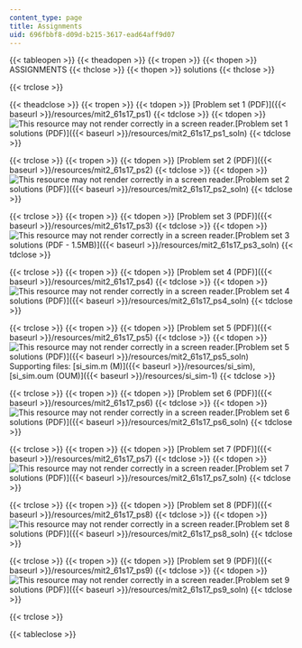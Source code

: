 ```yaml
---
content_type: page
title: Assignments
uid: 696fbbf8-d09d-b215-3617-ead64aff9d07
---
```


{{< tableopen >}}
{{< theadopen >}}
{{< tropen >}}
{{< thopen >}}
ASSIGNMENTS
{{< thclose >}}
{{< thopen >}}
solutions
{{< thclose >}}

{{< trclose >}}

{{< theadclose >}}
{{< tropen >}}
{{< tdopen >}}
[Problem set 1 (PDF)]({{< baseurl >}}/resources/mit2_61s17_ps1)
{{< tdclose >}}
{{< tdopen >}}
![This resource may not render correctly in a screen reader.](/images/inacessible.gif)[Problem set 1 solutions (PDF)]({{< baseurl >}}/resources/mit2_61s17_ps1_soln)
{{< tdclose >}}

{{< trclose >}}
{{< tropen >}}
{{< tdopen >}}
[Problem set 2 (PDF)]({{< baseurl >}}/resources/mit2_61s17_ps2)
{{< tdclose >}}
{{< tdopen >}}
![This resource may not render correctly in a screen reader.](/images/inacessible.gif)[Problem set 2 solutions (PDF)]({{< baseurl >}}/resources/mit2_61s17_ps2_soln)
{{< tdclose >}}

{{< trclose >}}
{{< tropen >}}
{{< tdopen >}}
[Problem set 3 (PDF)]({{< baseurl >}}/resources/mit2_61s17_ps3)
{{< tdclose >}}
{{< tdopen >}}
![This resource may not render correctly in a screen reader.](/images/inacessible.gif)[Problem set 3 solutions (PDF - 1.5MB)]({{< baseurl >}}/resources/mit2_61s17_ps3_soln)
{{< tdclose >}}

{{< trclose >}}
{{< tropen >}}
{{< tdopen >}}
[Problem set 4 (PDF)]({{< baseurl >}}/resources/mit2_61s17_ps4)
{{< tdclose >}}
{{< tdopen >}}
![This resource may not render correctly in a screen reader.](/images/inacessible.gif)[Problem set 4 solutions (PDF)]({{< baseurl >}}/resources/mit2_61s17_ps4_soln)
{{< tdclose >}}

{{< trclose >}}
{{< tropen >}}
{{< tdopen >}}
[Problem set 5 (PDF)]({{< baseurl >}}/resources/mit2_61s17_ps5)
{{< tdclose >}}
{{< tdopen >}}
![This resource may not render correctly in a screen reader.](/images/inacessible.gif)[Problem set 5 solutions (PDF)]({{< baseurl >}}/resources/mit2_61s17_ps5_soln)  
Supporting files: [si\_sim.m (M)]({{< baseurl >}}/resources/si_sim), [si\_sim.oum (OUM)]({{< baseurl >}}/resources/si_sim-1)
{{< tdclose >}}

{{< trclose >}}
{{< tropen >}}
{{< tdopen >}}
[Problem set 6 (PDF)]({{< baseurl >}}/resources/mit2_61s17_ps6)
{{< tdclose >}}
{{< tdopen >}}
![This resource may not render correctly in a screen reader.](/images/inacessible.gif)[Problem set 6 solutions (PDF)]({{< baseurl >}}/resources/mit2_61s17_ps6_soln)
{{< tdclose >}}

{{< trclose >}}
{{< tropen >}}
{{< tdopen >}}
[Problem set 7 (PDF)]({{< baseurl >}}/resources/mit2_61s17_ps7)
{{< tdclose >}}
{{< tdopen >}}
![This resource may not render correctly in a screen reader.](/images/inacessible.gif)[Problem set 7 solutions (PDF)]({{< baseurl >}}/resources/mit2_61s17_ps7_soln)
{{< tdclose >}}

{{< trclose >}}
{{< tropen >}}
{{< tdopen >}}
[Problem set 8 (PDF)]({{< baseurl >}}/resources/mit2_61s17_ps8)
{{< tdclose >}}
{{< tdopen >}}
![This resource may not render correctly in a screen reader.](/images/inacessible.gif)[Problem set 8 solutions (PDF)]({{< baseurl >}}/resources/mit2_61s17_ps8_soln)
{{< tdclose >}}

{{< trclose >}}
{{< tropen >}}
{{< tdopen >}}
[Problem set 9 (PDF)]({{< baseurl >}}/resources/mit2_61s17_ps9)
{{< tdclose >}}
{{< tdopen >}}
![This resource may not render correctly in a screen reader.](/images/inacessible.gif)[Problem set 9 solutions (PDF)]({{< baseurl >}}/resources/mit2_61s17_ps9_soln)
{{< tdclose >}}

{{< trclose >}}

{{< tableclose >}}